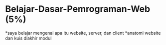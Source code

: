 # Belajar-Dasar-Pemrograman-Web (5%)

*saya belajar mengenai apa itu website, server, dan client
*anatomi website dan kuis diakhir modul
